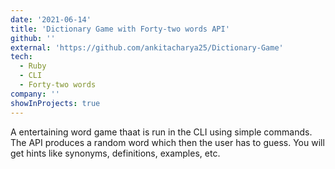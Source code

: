 ```yaml
---
date: '2021-06-14'
title: 'Dictionary Game with Forty-two words API'
github: ''
external: 'https://github.com/ankitacharya25/Dictionary-Game'
tech:
  - Ruby
  - CLI
  - Forty-two words
company: ''
showInProjects: true
---
```


A entertaining word game thaat is run in the CLI using simple commands. The API produces a random word which then the user has to guess. You will get hints like synonyms, definitions, examples, etc.
